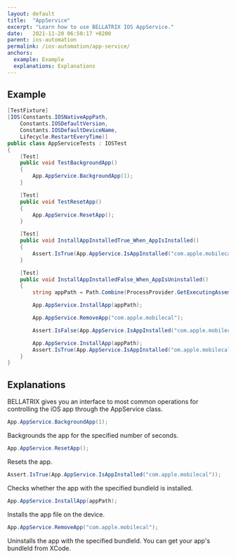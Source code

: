 ```yaml
---
layout: default
title:  "AppService"
excerpt: "Learn how to use BELLATRIX IOS AppService."
date:   2021-11-20 06:50:17 +0200
parent: ios-automation
permalink: /ios-automation/app-service/
anchors:
  example: Example
  explanations: Explanations
---
```

Example
-------
```csharp
[TestFixture]
[IOS(Constants.IOSNativeAppPath,
    Constants.IOSDefaultVersion,
    Constants.IOSDefaultDeviceName,
    Lifecycle.RestartEveryTime)]
public class AppServiceTests : IOSTest
{
    [Test]
    public void TestBackgroundApp()
    {
        App.AppService.BackgroundApp(1);
    }

    [Test]
    public void TestResetApp()
    {
        App.AppService.ResetApp();
    }

    [Test]
    public void InstallAppInstalledTrue_When_AppIsInstalled()
    {
        Assert.IsTrue(App.AppService.IsAppInstalled("com.apple.mobilecal"));
    }

    [Test]
    public void InstallAppInstalledFalse_When_AppIsUninstalled()
    {
        string appPath = Path.Combine(ProcessProvider.GetExecutingAssemblyFolder(), "Demos/TestApp.app.zip");

        App.AppService.InstallApp(appPath);

        App.AppService.RemoveApp("com.apple.mobilecal");

        Assert.IsFalse(App.AppService.IsAppInstalled("com.apple.mobilecal"));

        App.AppService.InstallApp(appPath);
        Assert.IsTrue(App.AppService.IsAppInstalled("om.apple.mobilecal"));
    }
}
```

Explanations
------------
BELLATRIX gives you an interface to most common operations for controlling the iOS app through the AppService class.
```csharp
App.AppService.BackgroundApp(1);
```
Backgrounds the app for the specified number of seconds.
```csharp
App.AppService.ResetApp();
```
Resets the app.
```csharp
Assert.IsTrue(App.AppService.IsAppInstalled("com.apple.mobilecal"));
```
Checks whether the app with the specified bundleId is installed.
```csharp
App.AppService.InstallApp(appPath);
```
Installs the app file on the device.
```csharp
App.AppService.RemoveApp("com.apple.mobilecal");
```
Uninstalls the app with the specified bundleId. You can get your app's bundleId from XCode.